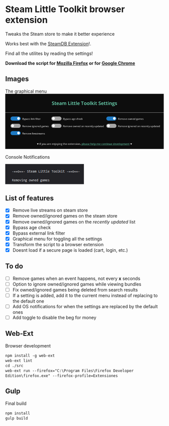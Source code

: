 # Steam Little Toolkit browser extension
Tweaks the Steam store to make it better experience

Works best with the [SteamDB Extension](https://steamdb.info/extension/)!.

Find all the utilites by reading the settings!

**Download the script for [Mozilla Firefox](https://example.com) or for [Google Chrome](https://example.com)**


## Images

The graphical menu
![Menu](README/images/Graphical_Menu.PNG)

Console Notifications

![Notifications](README/images/Notifications.PNG)

## List of features
- [x] Remove live streams on steam store
- [x] Remove owned/ignored games on the steam store
- [x] Remove owned/ignored games on the *recently updated* list
- [x] Bypass age check
- [x] Bypass external link filter
- [x] Graphical menu for toggling all the settings
- [x] Transform the script to a browser extension
- [x] Doesnt load if a secure page is loaded (cart, login, etc.)

## To do
- [ ] Remove games when an event happens, not every **x** seconds
- [ ] Option to ignore owned/ignored games while viewing bundles
- [ ] Fix owned/ignored games being deleted from search results
- [ ] If a setting is added, add it to the current menu instead of replacing to the default one
- [ ] Add OS notifications for when the settings are replaced by the default ones
- [ ] Add toggle to disable the beg for money

## Web-Ext
Browser development
```
npm install -g web-ext
web-ext lint
cd ./src
web-ext run --firefox="C:\Program Files\Firefox Developer Edition\firefox.exe" --firefox-profile=Extensiones
```

## Gulp
Final build
```
npm install
gulp build
```